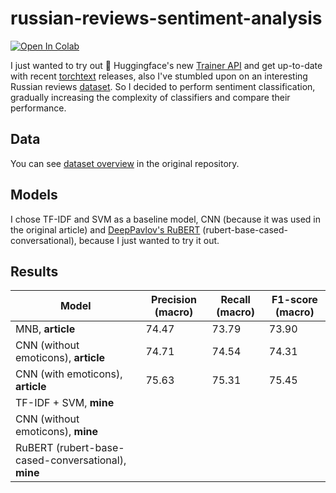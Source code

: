 # russian-reviews-sentiment-analysis

[![Open In Colab](https://colab.research.google.com/assets/colab-badge.svg)]()

I just wanted to try out :hugs: Huggingface's new [Trainer API](https://huggingface.co/transformers/main_classes/trainer.html) and get up-to-date with recent [torchtext](https://pytorch.org/text/) releases, also I've stumbled upon on an interesting Russian reviews [dataset](https://github.com/sismetanin/rureviews). So I decided to perform sentiment classification, gradually increasing the complexity of classifiers and compare their performance.

## Data

You can see [dataset overview](https://github.com/sismetanin/rureviews#dataset-overview) in the original repository.

## Models

I chose TF-IDF and SVM as a baseline model, CNN (because it was used in the original article) and [DeepPavlov's RuBERT](https://huggingface.co/DeepPavlov/rubert-base-cased-conversational) (rubert-base-cased-conversational), because I just wanted to try it out.

## Results

| Model                                               | Precision (macro) | Recall (macro) | F1-score (macro) |
| --------------------------------------------------- | ----------------- | -------------- | ---------------- |
| MNB, **article**                                    | 74.47             | 73.79          | 73.90            |
| CNN (without emoticons), **article**                | 74.71             | 74.54          | 74.31            |
| CNN (with emoticons), **article**                   | 75.63             | 75.31          | 75.45            |
| TF-IDF + SVM, **mine**                              |                   |                |                  |
| CNN (without emoticons), **mine**                   |                   |                |                  |
| RuBERT (rubert-base-cased-conversational), **mine** |                   |                |                  |
